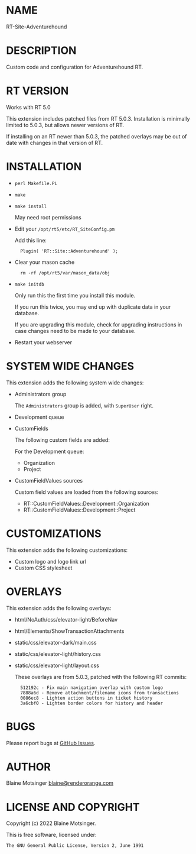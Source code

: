 # NAME

RT-Site-Adventurehound

# DESCRIPTION

Custom code and configuration for Adventurehound RT.

# RT VERSION

Works with RT 5.0

This extension includes patched files from RT 5.0.3.  Installation is minimally limited to 5.0.3, but allows newer versions of RT.

If installing on an RT newer than 5.0.3, the patched overlays may be out of date with changes in that version of RT.

# INSTALLATION

- `perl Makefile.PL`
- `make`
- `make install`

    May need root permissions

- Edit your `/opt/rt5/etc/RT_SiteConfig.pm`

    Add this line:

        Plugin( 'RT::Site::Adventurehound' );

- Clear your mason cache

        rm -rf /opt/rt5/var/mason_data/obj

- `make initdb`

    Only run this the first time you install this module.

    If you run this twice, you may end up with duplicate data in your database.

    If you are upgrading this module, check for upgrading instructions in case changes need to be made to your database.

- Restart your webserver

# SYSTEM WIDE CHANGES

This extension adds the following system wide changes:

- Administrators group

    The `Administrators` group is added, with `SuperUser` right.

- Development queue
- CustomFields

    The following custom fields are added:

    For the Development queue:

    - Organization
    - Project

- CustomFieldValues sources

    Custom field values are loaded from the following sources:

    - RT::CustomFieldValues::Development::Organization
    - RT::CustomFieldValues::Development::Project

# CUSTOMIZATIONS

This extension adds the following customizations:

- Custom logo and logo link url
- Custom CSS stylesheet

# OVERLAYS

This extension adds the following overlays:

- html/NoAuth/css/elevator-light/BeforeNav
- html/Elements/ShowTransactionAttachments
- static/css/elevator-dark/main.css
- static/css/elevator-light/history.css
- static/css/elevator-light/layout.css

    These overlays are from 5.0.3, patched with the following RT commits:

        512192c - Fix main navigation overlap with custom logo
        7888a6d - Remove attachment/filename icons from transactions
        0086ec8 - Lighten action buttons in ticket history
        3a6cbf0 - Lighten border colors for history and header

# BUGS

Please report bugs at [GitHub Issues](https://github.com/renderorange/rt-site-adventurehound/issues).

# AUTHOR

Blaine Motsinger <blaine@renderorange.com>

# LICENSE AND COPYRIGHT

Copyright (c) 2022 Blaine Motsinger.

This is free software, licensed under:

    The GNU General Public License, Version 2, June 1991
